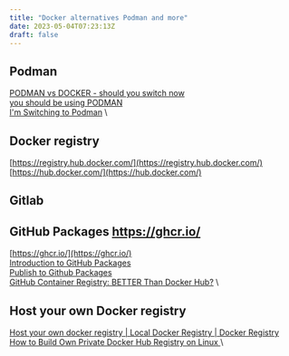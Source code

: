 ```yaml
---
title: "Docker alternatives Podman and more"
date: 2023-05-04T07:23:13Z
draft: false
---
```

## Podman
[PODMAN vs DOCKER - should you switch now](https://www.youtube.com/watch?v=jzd0YoqBJjc&t=10s) \
[you should be using PODMAN](https://www.youtube.com/watch?v=0jhdCcAc8nM) \
[I'm Switching to Podman](https://www.youtube.com/watch?v=PX3z_iJ6cjc&pp=ygUGcG9kbWFu) \

## Docker registry
[https://registry.hub.docker.com/](https://registry.hub.docker.com/) \
[https://hub.docker.com/](https://hub.docker.com/)

## Gitlab


## GitHub Packages https://ghcr.io/
[https://ghcr.io/](https://ghcr.io/) \
[Introduction to GitHub Packages](https://docs.github.com/en/packages/learn-github-packages/introduction-to-github-packages) \
[Publish to Github Packages](https://github.com/skills/publish-packages) \
[GitHub Container Registry: BETTER Than Docker Hub?](https://www.youtube.com/watch?v=WjzA9dfk5w4&t=49s) \

## Host your own Docker registry
[Host your own docker registry | Local Docker Registry | Docker Registry](https://www.youtube.com/watch?v=8gEs_zefNYA) \
[How to Build Own Private Docker Hub Registry on Linux ](https://www.youtube.com/watch?v=SEpR35HZ_hQ) \




